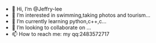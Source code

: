 - 👋 Hi, I’m @Jeffry-lee
- 👀 I’m interested in swimming,taking photos and tourism...
- 🌱 I’m currently learning python,c++,c...
- 💞️ I’m looking to collaborate on ...
- 📫 How to reach me:
my qq:2483572717

<!---
Jeffry-lee/Jeffry-lee is a ✨ special ✨ repository because its `README.md` (this file) appears on your GitHub profile.
You can click the Preview link to take a look at your changes.
--->
